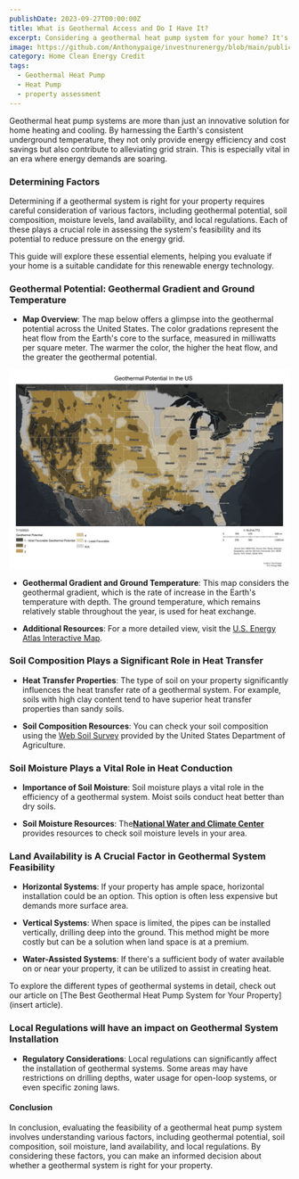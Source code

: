 ```yaml
---
publishDate: 2023-09-27T00:00:00Z
title: What is Geothermal Access and Do I Have It?
excerpt: Considering a geothermal heat pump system for your home? It's vital to comprehend the elements that can impact the system's efficiency. This guide will walk you through the crucial considerations, enabling you to evaluate the feasibility of a geothermal heat pump system for your property.
image: https://github.com/Anthonypaige/investnurenergy/blob/main/public/images/cover-art/Geo-2-cover-art.png?raw=true'
category: Home Clean Energy Credit
tags:
  - Geothermal Heat Pump
  - Heat Pump
  - property assessment
---
```


Geothermal heat pump systems are more than just an innovative solution for home heating and cooling. By harnessing the Earth's consistent underground temperature, they not only provide energy efficiency and cost savings but also contribute to alleviating grid strain. This is especially vital in an era where energy demands are soaring.

### Determining Factors

Determining if a geothermal system is right for your property requires careful consideration of various factors, including geothermal potential, soil composition, moisture levels, land availability, and local regulations. Each of these plays a crucial role in assessing the system's feasibility and its potential to reduce pressure on the energy grid.

This guide will explore these essential elements, helping you evaluate if your home is a suitable candidate for this renewable energy technology.

### Geothermal Potential: Geothermal Gradient and Ground Temperature

- **Map Overview**: The map below offers a glimpse into the geothermal potential across the United States. The color gradations represent the heat flow from the Earth's core to the surface, measured in milliwatts per square meter. The warmer the color, the higher the heat flow, and the greater the geothermal potential.

![Super wide](https://github.com/Anthonypaige/investnurenergy/blob/main/public/images/page-art/GEO-map-page-art.png?raw=true)

- **Geothermal Gradient and Ground Temperature**: This map considers the geothermal gradient, which is the rate of increase in the Earth's temperature with depth. The ground temperature, which remains relatively stable throughout the year, is used for heat exchange.

- **Additional Resources**: For a more detailed view, visit the [U.S. Energy Atlas Interactive Map](https://www.eia.gov/).

### Soil Composition Plays a Significant Role in Heat Transfer

- **Heat Transfer Properties**: The type of soil on your property significantly influences the heat transfer rate of a geothermal system. For example, soils with high clay content tend to have superior heat transfer properties than sandy soils.

- **Soil Composition Resources**: You can check your soil composition using the [Web Soil Survey](https://websoilsurvey.sc.egov.usda.gov/) provided by the United States Department of Agriculture.

### Soil Moisture Plays a Vital Role in Heat Conduction

- **Importance of Soil Moisture**: Soil moisture plays a vital role in the efficiency of a geothermal system. Moist soils conduct heat better than dry soils.

- **Soil Moisture Resources**: The[**National Water and Climate Center**](https://www.wcc.nrcs.usda.gov/) provides resources to check soil moisture levels in your area.

### Land Availability is A Crucial Factor in Geothermal System Feasibility

- **Horizontal Systems**: If your property has ample space, horizontal installation could be an option. This option is often less expensive but demands more surface area.

- **Vertical Systems**: When space is limited, the pipes can be installed vertically, drilling deep into the ground. This method might be more costly but can be a solution when land space is at a premium.

- **Water-Assisted Systems**: If there's a sufficient body of water available on or near your property, it can be utilized to assist in creating heat.

To explore the different types of geothermal systems in detail, check out our article on [The Best Geothermal Heat Pump System for Your Property](insert article).

### Local Regulations will have an impact on Geothermal System Installation

- **Regulatory Considerations**: Local regulations can significantly affect the installation of geothermal systems. Some areas may have restrictions on drilling depths, water usage for open-loop systems, or even specific zoning laws.

#### Conclusion

In conclusion, evaluating the feasibility of a geothermal heat pump system involves understanding various factors, including geothermal potential, soil composition, soil moisture, land availability, and local regulations. By considering these factors, you can make an informed decision about whether a geothermal system is right for your property.
